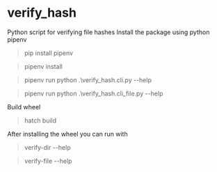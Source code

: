 # verify_hash
Python script for verifying file hashes
Install the package using python pipenv
>pip install pipenv

>pipenv install

>pipenv run python .\verify_hash.cli.py --help

>pipenv run python .\verify_hash.cli_file.py --help

Build wheel
>hatch build

After installing the wheel you can run with
>verify-dir --help

>verify-file --help